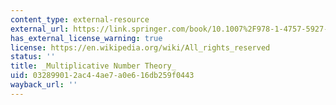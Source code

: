 ```yaml
---
content_type: external-resource
external_url: https://link.springer.com/book/10.1007%2F978-1-4757-5927-3
has_external_license_warning: true
license: https://en.wikipedia.org/wiki/All_rights_reserved
status: ''
title: _Multiplicative Number Theory_
uid: 03289901-2ac4-4ae7-a0e6-16db259f0443
wayback_url: ''
---
```

